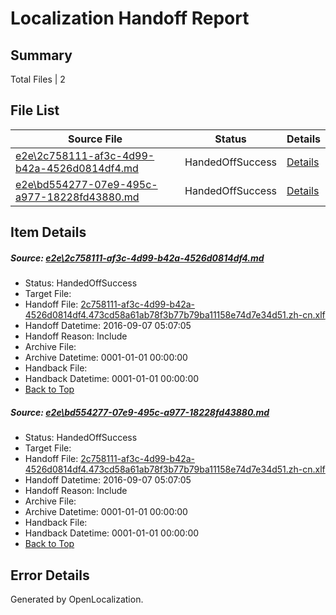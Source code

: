 # <a name='report-top'></a> Localization Handoff Report

## Summary
 Total Files | 2

## File List
 Source File | Status | Details 
 ----------- | ------ | ------- 
 [e2e\2c758111-af3c-4d99-b42a-4526d0814df4.md](https://github.com/OpenLocalizationTestOrg/ol-test0/blob/4191c1d1a8142deb930d1a1055fca4e9869f9377/e2e/2c758111-af3c-4d99-b42a-4526d0814df4.md) | HandedOffSuccess | [Details](#af7b164b45d05abe35bc806ef33cc0ebde098da71)
 [e2e\bd554277-07e9-495c-a977-18228fd43880.md](https://github.com/OpenLocalizationTestOrg/ol-test0/blob/4191c1d1a8142deb930d1a1055fca4e9869f9377/e2e/bd554277-07e9-495c-a977-18228fd43880.md) | HandedOffSuccess | [Details](#af7b164b45d05abe35bc806ef33cc0ebde098da74)

## Item Details
##### <a name='af7b164b45d05abe35bc806ef33cc0ebde098da71'></a> Source: [e2e\2c758111-af3c-4d99-b42a-4526d0814df4.md](https://github.com/OpenLocalizationTestOrg/ol-test0/blob/4191c1d1a8142deb930d1a1055fca4e9869f9377/e2e/2c758111-af3c-4d99-b42a-4526d0814df4.md)
* Status: HandedOffSuccess
* Target File: 
* Handoff File: [2c758111-af3c-4d99-b42a-4526d0814df4.473cd58a61ab78f3b77b79ba11158e74d7e34d51.zh-cn.xlf](https://github.com/OpenLocalizationTestOrg/ol-test0-handoff/blob/c560c13612181a2fa852d7af2b36cfda9db79798/ol-handoff/OpenLocalizationTestOrg/ol-test0-zhcn/ci/ht/2c758111-af3c-4d99-b42a-4526d0814df4.473cd58a61ab78f3b77b79ba11158e74d7e34d51.zh-cn.xlf)
* Handoff Datetime: 2016-09-07 05:07:05
* Handoff Reason: Include
* Archive File: 
* Archive Datetime: 0001-01-01 00:00:00
* Handback File: 
* Handback Datetime: 0001-01-01 00:00:00
* [Back to Top](#report-top)

##### <a name='af7b164b45d05abe35bc806ef33cc0ebde098da74'></a> Source: [e2e\bd554277-07e9-495c-a977-18228fd43880.md](https://github.com/OpenLocalizationTestOrg/ol-test0/blob/4191c1d1a8142deb930d1a1055fca4e9869f9377/e2e/bd554277-07e9-495c-a977-18228fd43880.md)
* Status: HandedOffSuccess
* Target File: 
* Handoff File: [2c758111-af3c-4d99-b42a-4526d0814df4.473cd58a61ab78f3b77b79ba11158e74d7e34d51.zh-cn.xlf](https://github.com/OpenLocalizationTestOrg/ol-test0-handoff/blob/c560c13612181a2fa852d7af2b36cfda9db79798/ol-handoff/OpenLocalizationTestOrg/ol-test0-zhcn/ci/ht/2c758111-af3c-4d99-b42a-4526d0814df4.473cd58a61ab78f3b77b79ba11158e74d7e34d51.zh-cn.xlf)
* Handoff Datetime: 2016-09-07 05:07:05
* Handoff Reason: Include
* Archive File: 
* Archive Datetime: 0001-01-01 00:00:00
* Handback File: 
* Handback Datetime: 0001-01-01 00:00:00
* [Back to Top](#report-top)


## Error Details

Generated by OpenLocalization.
